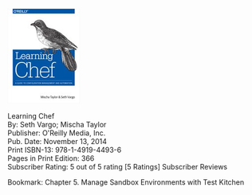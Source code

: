 ![](9781491945087_s.jpg)

Learning Chef   
By: Seth Vargo; Mischa Taylor  
Publisher: O'Reilly Media, Inc.  
Pub. Date: November 13, 2014  
Print ISBN-13: 978-1-4919-4493-6  
Pages in Print Edition: 366  
Subscriber Rating: 5 out of 5 rating [5 Ratings] Subscriber Reviews  

Bookmark: Chapter 5. Manage Sandbox Environments with Test Kitchen
